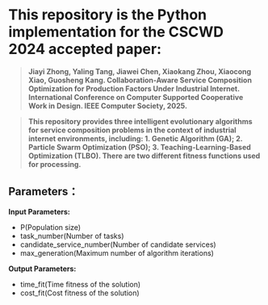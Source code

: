 # This repository is the Python implementation for the CSCWD 2024 accepted paper:
>**Jiayi Zhong, Yaling Tang, Jiawei Chen, Xiaokang Zhou, Xiaocong Xiao, Guosheng Kang. Collaboration-Aware Service Composition Optimization for Production Factors Under Industrial Internet. International Conference on Computer Supported Cooperative Work in Design. IEEE Computer Society, 2025.**

>**This repository provides three intelligent evolutionary algorithms for service composition problems in the context of industrial internet environments, including: 1. Genetic Algorithm (GA); 2. Particle Swarm Optimization (PSO); 3. Teaching-Learning-Based Optimization (TLBO). There are two different fitness functions used for processing.**
## Parameters：
>
**Input Parameters:**
- P(Population size)
- task_number(Number of tasks)
- candidate_service_number(Number of candidate services)
- max_generation(Maximum number of algorithm iterations)

**Output Parameters:**
- time_fit(Time fitness of the solution)
- cost_fit(Cost fitness of the solution)

